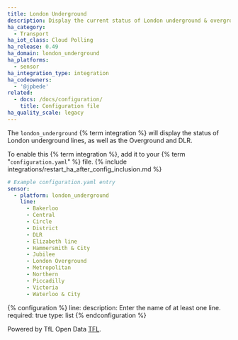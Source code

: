 ```yaml
---
title: London Underground
description: Display the current status of London underground & overground lines within Home Assistant.
ha_category:
  - Transport
ha_iot_class: Cloud Polling
ha_release: 0.49
ha_domain: london_underground
ha_platforms:
  - sensor
ha_integration_type: integration
ha_codeowners:
  - '@jpbede'
related:
  - docs: /docs/configuration/
    title: Configuration file
ha_quality_scale: legacy
---
```


The `london_underground` {% term integration %} will display the status of London underground lines, as well as the Overground and DLR.

To enable this {% term integration %}, add it to your {% term "`configuration.yaml`" %} file.
{% include integrations/restart_ha_after_config_inclusion.md %}

```yaml
# Example configuration.yaml entry
sensor:
  - platform: london_underground
    line:
      - Bakerloo
      - Central
      - Circle
      - District
      - DLR
      - Elizabeth line
      - Hammersmith & City
      - Jubilee
      - London Overground
      - Metropolitan
      - Northern
      - Piccadilly
      - Victoria
      - Waterloo & City
```

{% configuration %}
line:
  description: Enter the name of at least one line.
  required: true
  type: list
{% endconfiguration %}

Powered by TfL Open Data [TFL](https://api.tfl.gov.uk/).
